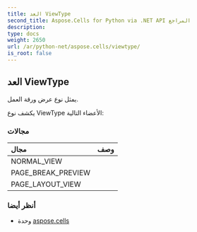 ```yaml
---
title: العد ViewType
second_title: Aspose.Cells for Python via .NET API المراجع
description:
type: docs
weight: 2650
url: /ar/python-net/aspose.cells/viewtype/
is_root: false
---
```

##  العد ViewType
يمثل نوع عرض ورقة العمل.



يكشف نوع ViewType الأعضاء التالية:

###  مجالات
| مجال| وصف|
| :- | :- |
| NORMAL_VIEW |  |
| PAGE_BREAK_PREVIEW |  |
| PAGE_LAYOUT_VIEW |  |



###  أنظر أيضا
* وحدة [aspose.cells](..)
